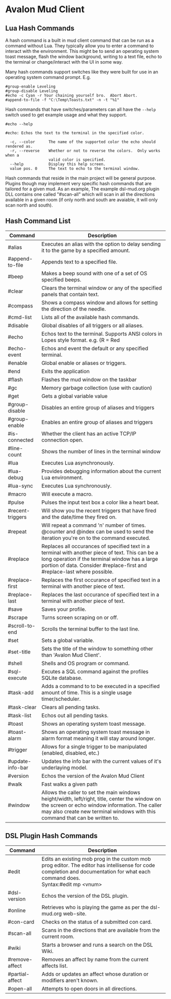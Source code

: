 # Avalon Mud Client

## Lua Hash Commands

A hash command is a built in mud client command that can be run as a command without Lua.  They typically allow you to enter a command to interact with the environment.  This might be to send an operating system toast message, flash the window background, writing to a text file, echo to the terminal or change/interact with the UI in some way.

Many hash commands support switches like they were built for use in an operating system command prompt.  E.g.

```
#group-enable Leveling
#group-disable Leveling
#echo -c Cyan -r Your chaining yourself bro.  Abort Abort.
#append-to-file -f "C:\Temp\Toasts.txt" -n -t "%1"
```

Hash commands that have switches/parameters can all have the `--help` switch used to get example usage and what they support.

```
#echo --help

#echo: Echos the text to the terminal in the specified color.

  -c, --color      The name of the supported color the echo should rendered as.
  -r, --reverse    Whether or not to reverse the colors.  Only works when a
                   valid color is specified.
  --help           Display this help screen.
  value pos. 0     The text to echo to the terminal window.
```

Hash commands that reside in the main project will be general purpose.  Plugins though may implement very specific hash commands that are tailored for a given mud.  As an example, The example dsl-mud.org plugin DLL contains one called "#scan-all" which will scan in all the directions available in a given room (if only north and south are avaiable, it will only scan north and south).

## Hash Command List

|Command|Description|
|-------|-----------|
|#alias|Executes an alias with the option to delay sending it to the game by a specified amount.|
|#append-to-file|Appends text to a specified file.|
|#beep|Makes a beep sound with one of a set of OS specified beeps.|
|#clear|Clears the terminal window or any of the specified panels that contain text.|
|#compass|Shows a compass window and allows for setting the direction of the needle.|
|#cmd-list|Lists all of the available hash commands.|
|#disable|Global disables of all triggers or all aliases.|
|#echo|Echos text to the terminal.  Supports ANSI colors in Lopes style format.  e.g. {R = Red|
|#echo-event|Echos and event the default or any specified terminal.|
|#enable|Global enable or aliases or triggers.|
|#end|Exits the application|
|#flash|Flashes the mud window on the taskbar|
|#gc|Memory garbage collection (use with caution)|
|#get|Gets a global variable value|
|#group-disable|Disables an entire group of aliases and triggers|
|#group-enable|Enables an entire group of aliases and triggers|
|#is-connected|Whether the client has an active TCP/IP connection open.|
|#line-count|Shows the number of lines in the terminal window|
|#lua|Executes Lua asynchronously.|
|#lua-debug|Provides debugging information about the current Lua environment.|
|#lua-sync|Executes Lua synchronously.|
|#macro|Will execute a macro.|
|#pulse|Pulses the input text box a color like a heart beat.|
|#recent-triggers|Will show you the recent triggers that have fired and the date/time they fired on.|
|#repeat|Will repeat a command 'n' number of times. @counter and @index can be used to send the iteration you're on to the command executed.|
|#replace|Replaces all occurances of specified text in a terminal with another piece of text.  This can be a long operation if the terminal window has a large portion of data.  Consider #replace-first and #replace-last where possible.|
|#replace-first|Replaces the first occurance of specified text in a terminal with another piece of text.|
|#replace-last|Replaces the last occurance of specified text in a terminal with another piece of text.|
|#save|Saves your profile.|
|#scrape|Turns screen scraping on or off.|
|#scroll-to-end|Scrolls the terminal buffer to the last line.|
|#set|Sets a global variable.|
|#set-title|Sets the title of the window to something other than 'Avalon Mud Client'.|
|#shell|Shells and OS program or command.|
|#sql-execute|Excutes a SQL command against the profiles SQLite database.|
|#task-add|Adds a command to to be executed in a specified amount of time.  This is a single usage timer/scheduler.|
|#task-clear|Clears all pending tasks.|
|#task-list|Echos out all pending tasks.|
|#toast|Shows an operating system toast message.|
|#toast-alarm|Shows an operating system toast message in alarm format meaning it will stay around longer.|
|#trigger|Allows for a single trigger to be manipulated (enabled, disabled, etc.)|
|#update-info-bar|Updates the info bar with the current values of it's underlaying model.|
|#version|Echos the version of the Avalon Mud Client|
|#walk|Fast walks a given path|
|#window|Allows the caller to set the main windows height/width, left/right, title, center the window on the screen or echo window information.  The caller may also create new terminal windows with this command that can be written to.|

## DSL Plugin Hash Commands

|Command|Description|
|-------|-----------|
|#edit|Edits an existing mob prog in the custom mob prog editor.  The editor has intellisense for code completion and documentation for what each command does.<br />Syntax:#edit mp &lt;vnum&gt;|
|#dsl-version|Echos the version of the DSL plugin.|
|#online|Retrieves who is playing the game as per the dsl-mud.org web-site.|
|#con-card|Checks on the status of a submitted con card.|
|#scan-all|Scans in the directions that are available from the current room.|
|#wiki|Starts a browser and runs a search on the DSL Wiki.|
|#remove-affect|Removes an affect by name from the current affects list.|
|#partial-affect|Adds or updates an affect whose duration or modifiers aren't known.|
|#open-all|Attempts to open doors in all directions.|
